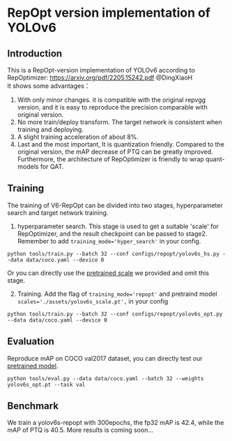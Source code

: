 # RepOpt version implementation of YOLOv6

## Introduction

This is a RepOpt-version implementation of YOLOv6 according to RepOptimizer: https://arxiv.org/pdf/2205.15242.pdf @DingXiaoH \
It shows some advantages：

1. With only minor changes. it is compatible with the original repvgg version, and it is easy to reproduce the precision comparable with original version.
2. No more train/deploy transform. The target network is consistent when training and deploying.
3. A slight training acceleration of about 8%.
4. Last and the most important, It is quantization friendly. Compared to the original version, the mAP decrease of PTQ can be greatly improved. Furthermore, the architecture of RepOptimizer is friendly to wrap quant-models for QAT.

## Training

The training of V6-RepOpt can be divided into two stages, hyperparameter search and target network training.

1. hyperparameter search. This stage is used to get a suitable 'scale' for RepOptimizer, and the result checkpoint can be passed to stage2. Remember to add `training_mode='hyper_search'` in your config.

```
python tools/train.py --batch 32 --conf configs/repopt/yolov6s_hs.py --data data/coco.yaml --device 0
```

Or you can directly use the [pretrained scale](https://github.com/xingyueye/YOLOv6/releases/download/0.1.0/yolov6s_scale.pt) we provided and omit this stage.

2. Training. Add the flag of `training_mode='repopt'` and pretraind model `scales='./assets/yolov6s_scale.pt',` in your config

```
python tools/train.py --batch 32 --conf configs/repopt/yolov6s_opt.py --data data/coco.yaml --device 0
```

## Evaluation

Reproduce mAP on COCO val2017 dataset, you can directly test our [pretrained model](https://github.com/xingyueye/YOLOv6/releases/download/0.1.0/yolov6s_opt.pt).

```
python tools/eval.py --data data/coco.yaml --batch 32 --weights yolov6s_opt.pt --task val
```

## Benchmark

We train a yolov6s-repopt with 300epochs, the fp32 mAP is 42.4, while the mAP of PTQ is 40.5. More results is coming soon...

